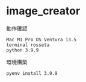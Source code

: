 # image_creator

動作確認  
```
Mac M1 Pro OS Ventura 13.5
terminal rosseta
python 3.9.9
```
環境構築
```
pyenv install 3.9.9
```
